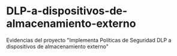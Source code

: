 # DLP-a-dispositivos-de-almacenamiento-externo
Evidencias del proyecto "Implementa Políticas de Seguridad DLP a dispositivos de almacenamiento externo"
